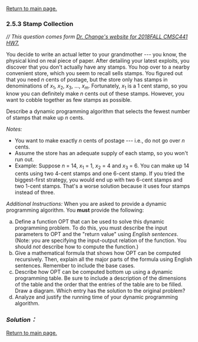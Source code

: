 <a href="../README.md#2.5.3">Return to main page.</a>

### 2.5.3 Stamp Collection

<i>// This question comes form <a href="https://www.csee.umbc.edu/~chang/cs441/hw/hw7.shtml">Dr. Change's website for 2018FALL CMSC441 HW7. </a> </i>

<P>
You decide to write an actual letter to your grandmother --- you know, the
physical kind on real piece of paper. After detailing your latest
exploits, you discover that you don't actually have any stamps. 
You hop over to a nearby convenient store, which you seem to recall
sells stamps. You figured out that you need <i>n</i> cents of postage,
but the store only has stamps in denominations of 
<i>x</i><sub>1</sub>,
<i>x</i><sub>2</sub>,
<i>x</i><sub>3</sub>, 
...,
<i>x</i><sub><i>m</i></sub>. 
Fortunately, <i>x</i><sub>1</sub> is a 1 cent stamp, so you know you can 
definitely make <i>n</i> cents out of these stamps.
However, you want to cobble together as few stamps as possible.
</P>

<P>
Describe a dynamic programming algorithm that selects the fewest number
of stamps that make up <i>n</i> cents.
</P>


<P>
<i>Notes:</i>

<UL>
<LI> You want to make exactly <i>n</i> cents of postage --- i.e.,
do not go over <i>n</i> cents.
                
<LI> Assume the store has an adequate supply of each stamp, so
you won't run out.

<LI> Example: Suppose <i>n</i> = 14,
<i>x</i><sub>1</sub> = 1,
<i>x</i><sub>2</sub> = 4 and
<i>x</i><sub>3</sub> = 6. You can make up 14 cents using two 4-cent
stamps and one 6-cent stamp. If you tried the biggest-first strategy,
you would end up with two 6-cent stamps and two 1-cent stamps. That's
a worse solution because it uses four stamps instead of three.
</UL>
</P>

<P>
<i>Additional Instructions:</i> When you are asked to provide a dynamic 
programming algorithm. You <b>must</b> provide the following:
<OL>
   <LI TYPE="a"> Define a function OPT that can be used to solve
   this dynamic programming problem. To do this, you must describe
   the input parameters to OPT and the "return value" using <i>English
   sentences</i>. (Note: you are specifying the input-output relation
   of the function. You should <i>not</i> describe how to compute
   the function.) 

   <LI TYPE="a"> Give a mathematical formula that shows how OPT can
   be computed recursively. Then, explain all the major parts of
   the formula using English sentences. Remember to include the
   base cases.

   <LI TYPE="a"> Describe how OPT can be computed bottom up using
   a dynamic programming table. Be sure to include a description
   of the dimensions of the table and the order that the entries
   of the table are to be filled. Draw a diagram. Which entry has
   the solution to the original problem?

   <LI TYPE="a"> Analyze and justify the running time of your dynamic
   programming algorithm.
</OL>
</P>


### ***Solution：***



<a href="../README.md#2.5.3">Return to main page.</a>